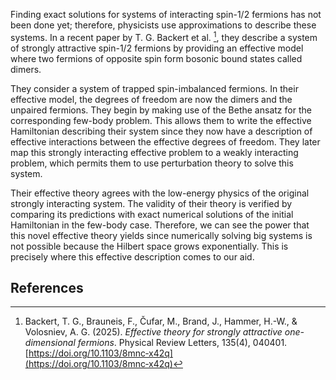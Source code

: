 Finding exact solutions for systems of interacting spin-1/2 fermions has not been done yet; therefore, physicists use approximations to describe these systems. In a recent paper by T. G. Backert et al. [^1], they describe a system of strongly attractive spin-1/2 fermions by providing an effective model where two fermions of opposite spin form bosonic bound states called dimers.

They consider a system of trapped spin-imbalanced fermions. In their effective model, the degrees of freedom are now the dimers and the unpaired fermions. They begin by making use of the Bethe ansatz for the corresponding few-body problem. This allows them to write the effective Hamiltonian describing their system since they now have a description of effective interactions between the effective degrees of freedom. They later map this strongly interacting effective problem to a weakly interacting problem, which permits them to use perturbation theory to solve this system.

Their effective theory agrees with the low-energy physics of the original strongly interacting system. The validity of their theory is verified by comparing its predictions with exact numerical solutions of the initial Hamiltonian in the few-body case. Therefore, we can see the power that this novel effective theory yields since numerically solving big systems is not possible because the Hilbert space grows exponentially. This is precisely where this effective description comes to our aid.



## References

[^1]: Backert, T. G., Brauneis, F., Čufar, M., Brand, J., Hammer, H.-W., & Volosniev, A. G. (2025). *Effective theory for strongly attractive one-dimensional fermions*. Physical Review Letters, 135(4), 040401. [https://doi.org/10.1103/8mnc‑x42q](https://doi.org/10.1103/8mnc‑x42q)
